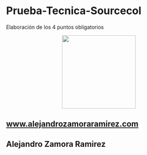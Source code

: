# Prueba-Tecnica-Sourcecol
Elaboración de los 4 puntos obligatorios


<p align="center">
  <img src="https://upload.wikimedia.org/wikipedia/commons/thumb/0/0d/C_Sharp_wordmark.svg/245px-C_Sharp_wordmark.svg.png" width="200" height="200">
</p>

## www.alejandrozamoraramirez.com
## Alejandro Zamora Ramirez
